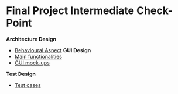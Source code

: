 # Final Project Intermediate Check-Point

**Architecture Design**
* [Behavioural Aspect](https://github.com/davidrsfalcao/LPOO1617_T5G2/blob/final-project/Intermediate%20Check-Point/Behavioural%20Automaton.pdf)
**GUI Design**
* [Main functionalities](https://github.com/davidrsfalcao/LPOO1617_T5G2/blob/final-project/Intermediate%20Check-Point/GUI%20functionalities.md)
* [GUI mock-ups](https://github.com/davidrsfalcao/LPOO1617_T5G2/blob/final-project/Intermediate%20Check-Point/GUI%20mock-ups.pdf)

**Test Design**

* [Test cases](https://github.com/davidrsfalcao/LPOO1617_T5G2/blob/final-project/Intermediate%20Check-Point/Test%20Cases.md)

